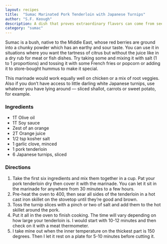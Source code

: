 ```yaml
---
layout: recipes
title:  "Sumac Marinated Pork Tenderloin with Japanese Turnips"
author: "S.F. Keough"
description: A dish that proves extraordinary flavors can come from seemingly ordinary places.
category: "sumac"
---
```

Sumac is a bush, native to the Middle East, whose red berries are ground into a chunky powder which has an earthy and sour taste. You can use it in situations where you want the tartness of citrus but without the juice like in a dry rub for meat or fish dishes. Try taking some and mixing it with salt (1 to 1 proportions) and tossing it with some French fries or popcorn or adding it to store-bought hummus to make it special.

This marinade would work equally well on chicken or a mix of root veggies. Also if you don’t have access to little darling white Japanese turnips, use whatever you have lying around — sliced shallot, carrots or sweet potato, for example.


### Ingredients
- 1T Olive oil
- 1T Soy sauce
- Zest of an orange
- 2T Orange juice
- 1/2 tsp kosher salt
- 1 garlic clove, minced
- 1 pork tenderloin
- 6 Japanese turnips, sliced 

### Directions
1. Take the first six ingredients and mix them together in a cup. Pat your pork tenderloin dry then cover it with the marinade. You can let it sit in the marinade for anywhere from 30 minutes to a few hours. 
2. Pre-heat the oven to 400, then sear all sides of the tenderloin in a hot cast iron skillet on the stovetop until they’re good and brown.
3. Toss the turnip slices with a pinch or two of salt and add them to the hot skillet around the pork.
4. Put it all in the oven to finish cooking. The time will vary depending on how large your tenderloin is. I would start with 10-12 minutes and then check on it with a meat thermometer.
5. I take mine out when the inner temperature on the thickest part is 150 degrees. Then I let it rest on a plate for 5-10 minutes before cutting it. 


